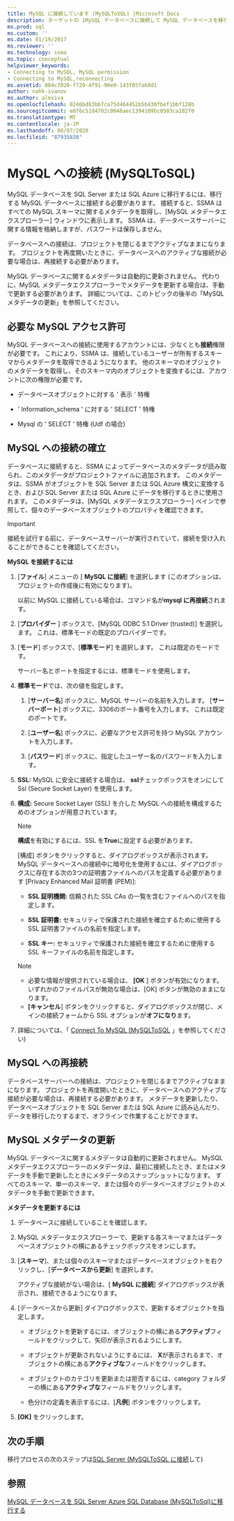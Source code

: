 ```yaml
---
title: MySQL に接続しています (MySQLToSQL) |Microsoft Docs
description: ターゲットの iMySQL データベースに接続して MySQL データベースを移行する方法について説明します。 SSMA は Azure SQL Database のデータベースに関するメタデータを取得します。
ms.prod: sql
ms.custom: ''
ms.date: 01/19/2017
ms.reviewer: ''
ms.technology: ssma
ms.topic: conceptual
helpviewer_keywords:
- Connecting to MySQL, MySQL permission
- Connecting to MySQL,reconnecting
ms.assetid: 084c7020-f729-4f91-90e0-143f85fa68d1
author: nahk-ivanov
ms.author: alexiva
ms.openlocfilehash: 0246bd83bb7ca75d464452b5b430fbef1bbf128b
ms.sourcegitcommit: e8f6c51d4702c0046aec1394109bc0503ca182f0
ms.translationtype: MT
ms.contentlocale: ja-JP
ms.lasthandoff: 08/07/2020
ms.locfileid: "87935838"
---
```

# <a name="connecting-to-mysql-mysqltosql"></a>MySQL への接続 (MySQLToSQL)
MySQL データベースを SQL Server または SQL Azure に移行するには、移行する MySQL データベースに接続する必要があります。 接続すると、SSMA はすべての MySQL スキーマに関するメタデータを取得し、[MySQL メタデータエクスプローラー] ウィンドウに表示します。 SSMA は、データベースサーバーに関する情報を格納しますが、パスワードは保存しません。  
  
データベースへの接続は、プロジェクトを閉じるまでアクティブなままになります。 プロジェクトを再度開いたときに、データベースへのアクティブな接続が必要な場合は、再接続する必要があります。  
  
MySQL データベースに関するメタデータは自動的に更新されません。 代わりに、MySQL メタデータエクスプローラーでメタデータを更新する場合は、手動で更新する必要があります。 詳細については、このトピックの後半の「MySQL メタデータの更新」を参照してください。  
  
## <a name="required-mysql-permissions"></a>必要な MySQL アクセス許可  
MySQL データベースへの接続に使用するアカウントには、少なくとも**接続**権限が必要です。 これにより、SSMA は、接続しているユーザーが所有するスキーマからメタデータを取得できるようになります。 他のスキーマのオブジェクトのメタデータを取得し、そのスキーマ内のオブジェクトを変換するには、アカウントに次の権限が必要です。  
  
-   データベースオブジェクトに対する ' 表示 ' 特権  
  
-   ' Information_schema ' に対する ' SELECT ' 特権  
  
-   Mysql の ' SELECT ' 特権 (Udf の場合)  
  
## <a name="establishing-a-connection-to-mysql"></a>MySQL への接続の確立  
データベースに接続すると、SSMA によってデータベースのメタデータが読み取られ、このメタデータがプロジェクトファイルに追加されます。 このメタデータは、SSMA がオブジェクトを SQL Server または SQL Azure 構文に変換するとき、および SQL Server または SQL Azure にデータを移行するときに使用されます。 このメタデータは、[MySQL メタデータエクスプローラー] ペインで参照して、個々のデータベースオブジェクトのプロパティを確認できます。  
  
> [!IMPORTANT]  
> 接続を試行する前に、データベースサーバーが実行されていて、接続を受け入れることができることを確認してください。  
  
**MySQL を接続するには**  
  
1.  [**ファイル**] メニューの [ **MySQL に接続**] を選択します (このオプションは、プロジェクトの作成後に有効になります)。  
  
    以前に MySQL に接続している場合は、コマンド名が**mysql に再接続**されます。  
  
2.  [**プロバイダー** ] ボックスで、[MySQL ODBC 5.1 Driver (trusted)] を選択します。 これは、標準モードの既定のプロバイダーです。  
  
3.  [**モード**] ボックスで、[**標準モード**] を選択します。 これは既定のモードです。  
  
    サーバー名とポートを指定するには、標準モードを使用します。  
  
4.  **標準モード**では、次の値を指定します。  
  
    1.  [**サーバー名**] ボックスに、MySQL サーバーの名前を入力します。 [**サーバーポート**] ボックスに、3306のポート番号を入力します。 これは既定のポートです。  
  
    2.  [**ユーザー名**] ボックスに、必要なアクセス許可を持つ MySQL アカウントを入力します。  
  
    3.  [**パスワード**] ボックスに、指定したユーザー名のパスワードを入力します。  
  
5.  **SSL:** MySQL に安全に接続する場合は、 **ssl**チェックボックスをオンにして Ssl (Secure Socket Layer) を使用します。  
  
6.  **構成:** Secure Socket Layer (SSL) を介した MySQL への接続を構成するためのオプションが用意されています。  
  
    > [!NOTE]  
    > **構成**を有効にするには、SSL を**True**に設定する必要があります。  
  
    [構成] ボタンをクリックすると、ダイアログボックスが表示されます。 MySQL データベースへの接続中に暗号化を使用するには、ダイアログボックスに存在する次の3つの証明書ファイルへのパスを定義する必要があります [Privacy Enhanced Mail 証明書 (PEM)]:  
  
    -   **SSL 証明機関:** 信頼された SSL CAs の一覧を含むファイルへのパスを指定します。  
  
    -   **SSL 証明書:** セキュリティで保護された接続を確立するために使用する SSL 証明書ファイルの名前を指定します。  
  
    -   **SSL キー:** セキュリティで保護された接続を確立するために使用する SSL キーファイルの名前を指定します。  
  
    > [!NOTE]  
    > -   必要な情報が提供されている場合は、 **[OK** ] ボタンが有効になります。 いずれかのファイルパスが無効な場合は、[OK] ボタンが無効のままになります。  
    > -   **[キャンセル**] ボタンをクリックすると、ダイアログボックスが閉じ、メインの接続フォームから SSL オプションが**オフになり**ます。  
  
7.  詳細については、「 [Connect To MySQL &#40;MySQLToSQL](../../ssma/mysql/connect-to-mysql-mysqltosql.md) 」を参照してください&#41;  
  
## <a name="reconnecting-to-mysql"></a>MySQL への再接続  
データベースサーバーへの接続は、プロジェクトを閉じるまでアクティブなままになります。 プロジェクトを再度開いたときに、データベースへのアクティブな接続が必要な場合は、再接続する必要があります。 メタデータを更新したり、データベースオブジェクトを SQL Server または SQL Azure に読み込んだり、データを移行したりするまで、オフラインで作業することができます。  
  
## <a name="refreshing-mysql-metadata"></a>MySQL メタデータの更新  
MySQL データベースに関するメタデータは自動的に更新されません。 MySQL メタデータエクスプローラーのメタデータは、最初に接続したとき、またはメタデータを手動で更新したときにメタデータのスナップショットになります。 すべてのスキーマ、単一のスキーマ、または個々のデータベースオブジェクトのメタデータを手動で更新できます。  
  
**メタデータを更新するには**  
  
1.  データベースに接続していることを確認します。  
  
2.  MySQL メタデータエクスプローラーで、更新する各スキーマまたはデータベースオブジェクトの横にあるチェックボックスをオンにします。  
  
3.  [**スキーマ**]、または個々のスキーマまたはデータベースオブジェクトを右クリックし、[**データベースから更新**] を選択します。  
  
    アクティブな接続がない場合は、[ **MySQL に接続**] ダイアログボックスが表示され、接続できるようになります。  
  
4.  [データベースから更新] ダイアログボックスで、更新するオブジェクトを指定します。  
  
    -   オブジェクトを更新するには、オブジェクトの横にある**アクティブ**フィールドをクリックして、矢印が表示されるようにします。  
  
    -   オブジェクトが更新されないようにするには、 **X**が表示されるまで、オブジェクトの横にある**アクティブな**フィールドをクリックします。  
  
    -   オブジェクトのカテゴリを更新または拒否するには、category フォルダーの横にある**アクティブな**フィールドをクリックします。  
  
    -   色分けの定義を表示するには、[**凡例**] ボタンをクリックします。  
  
5.  **[OK]** をクリックします。  
  
## <a name="next-step"></a>次の手順  
移行プロセスの次のステップは[SQL Server &#40;MySQLToSQL に接続](../../ssma/mysql/connecting-to-sql-server-mysqltosql.md)して&#41;  
  
## <a name="see-also"></a>参照  
[MySQL データベースを SQL Server Azure SQL Database &#40;MySQLToSql&#41;に移行する](../../ssma/mysql/migrating-mysql-databases-to-sql-server-azure-sql-db-mysqltosql.md)  
  
